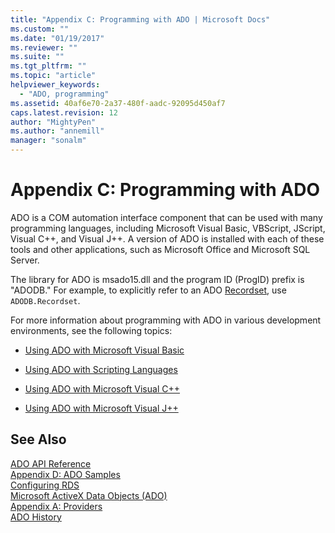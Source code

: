 ```yaml
---
title: "Appendix C: Programming with ADO | Microsoft Docs"
ms.custom: ""
ms.date: "01/19/2017"
ms.reviewer: ""
ms.suite: ""
ms.tgt_pltfrm: ""
ms.topic: "article"
helpviewer_keywords: 
  - "ADO, programming"
ms.assetid: 40af6e70-2a37-480f-aadc-92095d450af7
caps.latest.revision: 12
author: "MightyPen"
ms.author: "annemill"
manager: "sonalm"
---
```

# Appendix C: Programming with ADO
ADO is a COM automation interface component that can be used with many programming languages, including Microsoft Visual Basic, VBScript, JScript, Visual C++, and Visual J++. A version of ADO is installed with each of these tools and other applications, such as Microsoft Office and Microsoft SQL Server.  
  
 The library for ADO is msado15.dll and the program ID (ProgID) prefix is "ADODB." For example, to explicitly refer to an ADO [Recordset](../../../ado/reference/ado-api/recordset-object-ado.md), use `ADODB.Recordset`.  
  
 For more information about programming with ADO in various development environments, see the following topics:  
  
-   [Using ADO with Microsoft Visual Basic](../../../ado/guide/appendixes/using-ado-with-microsoft-visual-basic.md)  
  
-   [Using ADO with Scripting Languages](../../../ado/guide/appendixes/using-ado-with-scripting-languages.md)  
  
-   [Using ADO with Microsoft Visual C++](../../../ado/guide/appendixes/using-ado-with-microsoft-visual-c.md)  
  
-   [Using ADO with Microsoft Visual J++](../../../ado/guide/appendixes/using-ado-with-microsoft-visual-j.md)  
  
## See Also  
 [ADO API Reference](../../../ado/reference/ado-api/ado-api-reference.md)   
 [Appendix D: ADO Samples](../../../ado/guide/appendixes/appendix-d-ado-samples.md)   
 [Configuring RDS](../../../ado/guide/remote-data-service/configuring-rds.md)   
 [Microsoft ActiveX Data Objects (ADO)](../../../ado/microsoft-activex-data-objects-ado.md)   
 [Appendix A: Providers](../../../ado/guide/appendixes/appendix-a-providers.md)   
 [ADO History](../../../ado/guide/ado-history.md)